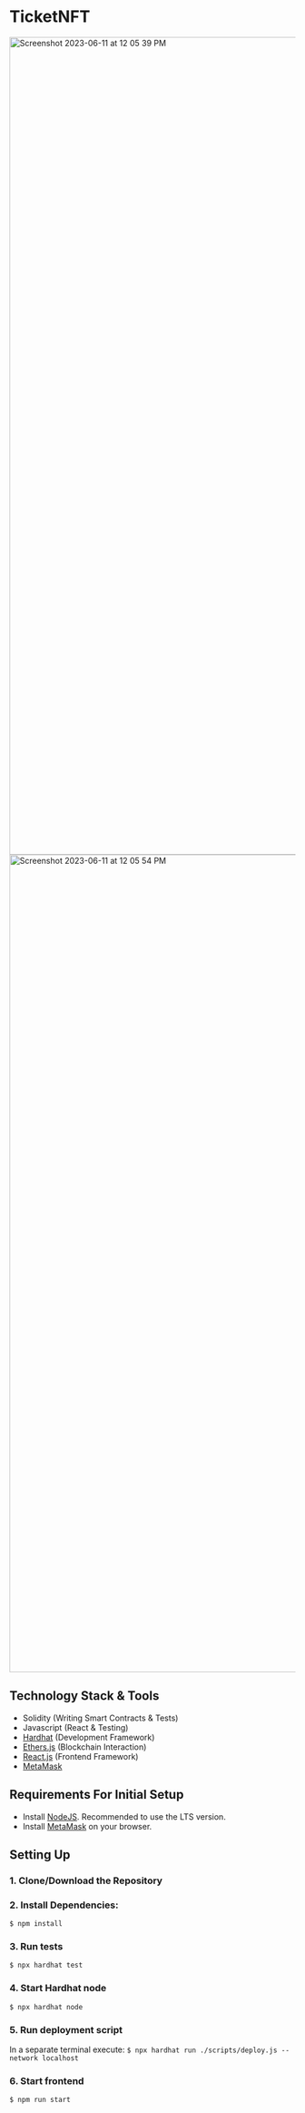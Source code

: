 # TicketNFT
<img width="1440" alt="Screenshot 2023-06-11 at 12 05 39 PM" src="https://github.com/mhkarimi78/ticketnft/assets/69413612/b98673fe-15da-491e-9082-8cd7cf468bc4">
<img width="1440" alt="Screenshot 2023-06-11 at 12 05 54 PM" src="https://github.com/mhkarimi78/ticketnft/assets/69413612/23830474-09ec-4ba8-a547-10a30889bc4a">

## Technology Stack & Tools

- Solidity (Writing Smart Contracts & Tests)
- Javascript (React & Testing)
- [Hardhat](https://hardhat.org/) (Development Framework)
- [Ethers.js](https://docs.ethers.io/v5/) (Blockchain Interaction)
- [React.js](https://reactjs.org/) (Frontend Framework)
- [MetaMask](https://metamask.io/)

## Requirements For Initial Setup
- Install [NodeJS](https://nodejs.org/en/). Recommended to use the LTS version.
- Install [MetaMask](https://metamask.io/) on your browser.

## Setting Up
### 1. Clone/Download the Repository

### 2. Install Dependencies:
`$ npm install`

### 3. Run tests
`$ npx hardhat test`

### 4. Start Hardhat node
`$ npx hardhat node`

### 5. Run deployment script
In a separate terminal execute:
`$ npx hardhat run ./scripts/deploy.js --network localhost`

### 6. Start frontend
`$ npm run start`
